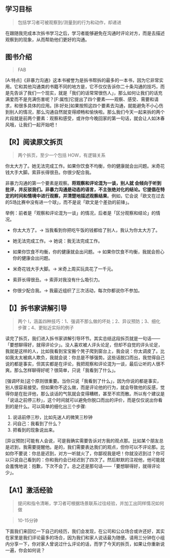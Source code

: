 ## 学习目标

> 包括学习者可被观察到/测量到的行为和动作，却递进

在跟随我完成本次拆书学习之后，学习者能够避免在沟通时评论对方，而是去描述观察到的现象，从而帮助他们更好的沟通。

## 图书介绍

> FAB

[A:特点]《非暴力沟通》这本书被誉为是拆书帮拆的最多的一本书，因为它非常实用。它和其他沟通类的书籍不同的地方是，它不仅仅告诉你二十条沟通的技巧，而是先告诉了我们一个现实，就是「我们的话常常很伤人」，那么如何让我们的话充满爱而不是充满伤害呢？[F:属性]它提出了四个要素——观察、感受、需要和请求，和很多具体的应用。[B:好处]如果按照这四个要素去沟通，就能避免不小心伤到别人的情况，那么沟通自然就变得顺畅和愉快啦。那么我们今天一起来拆的两个片段就是前两个要素：观察和感受，或许你今晚回家的第一句话，就会让人如沐春风哦，让我们一起开始吧！

## 【R】阅读原文拆页

> 两个拆页，至少一个包括 HOW，有逻辑关系

你太大方了。她无法完成工作。如果你饮食不均衡，你的健康就会出问题。米奇花钱大手大脚。索菲长得很丑。你很少配合我。

非暴力沟通的第一个要素是观察。**将观察和评论混为一谈，别人就
会倾向于听到批评，并反驳我们。**非暴力沟通是动态的语言，不主张绝对化的结论。它提倡**在特定的时间和情境中进行观察，并清楚地描述观察结果**。例如，它会说「欧文在过去的5场比赛中没有进一个球」，而不是说「欧文是个差劲的前锋」。

举例：前者是「观察和评论混为一谈」的情况，后者是「区分观察和结论」的情况。

- 你太大方了。→ 当我看到你把吃午饭的钱都给了别人，我认为你太大方了。

- 她无法完成工作。→ 她说：我无法完成工作。

- 如果你饮食不均衡，你的健康就会出问题。→ 如果你饮食不均衡，我就会担心你的健康会出问题。

- 米奇花钱大手大脚。→ 米奇上周买玩具花了一千元。

- 索菲长得很丑。→ 索菲对我没有什么吸引力。

- 你很少配合我。→ 我最近组织了三次活动，每次你都说你不参加。

## 【I】拆书家讲解引导

> 两个 I，涵盖四种技巧：1、强调不那么做的坏处；2、异议预防；3、细化步骤；4、更贴近实际的例子

读完了拆页，我们进入拆书家讲解引导环节。其实总结这段拆页就是一句话——「要想聊得好，就得评论少」。没人喜欢被人评头论足，但却不自觉的评头论足，我就是这样的人，比如我看到宝宝搬个凳子爬到窗台上，我会说：你太调皮了。比如我太太被病人欺负，我就会说：你总是不够强势。这些话脱口而出，我觉得自己说的都是事实，但其实都是在评论，我把观察和评论混为一谈，最后让听的人很不爽。那么怎样聊得好呢？很简单，只说「我看到了什么」。

[强调坏处]这个原则很重要。当你只说「我看到了什么」，因为你说的都是事实，别人很容易接受。但如果你不这么做，而是评论他的行为，就会导致他的反感，觉得你是在批评他，那么谈话的气氛就会变得糟糕，甚至不欢而散。所以有个建议是「说话之前停三秒」，这个时间就可以避免你脱口而出的评价，而是仅仅说出你看到的是什么。可以简单的细化出三个步骤:

1. 说话前停三秒，比如先迷人的微笑三秒钟
2. 问自己：我看到了什么？
3. 把看到的现象说出来。

[异议预防]可能有人会说，可是我确实需要告诉对方我的观点那。比如某个朋友总是迟到，我需要提醒他。是的，我们需要表达我们的观点，但你可以不评论那。比如你不要说：你总是迟到，对方一听就火了，你鄙视我是吧！你就没迟到过？你可以只说自己看到的：你和我约会已经迟到了四次了。然后默默的注视他，他可能就会羞愧地说：抱歉，下次不会了。总之还是那句话——「要想聊得好，就得评论少」。

## 【A1】激活经验

> 提问和指令清晰，学习者可根据场景联系过往经验，并加工出同样情况如何做

> 10-15分钟

下面我们来回忆一下自己的经历，我们会发现，在公司和公众场合或许还好，其实在家里是我们评论最多的场合，因为我们和家人说话最为随便。请用三分钟在小组内分享一下，你对家人曾说过什么评论的话，而学了今天的拆页，如果让你重新说一遍，你会如何说？

